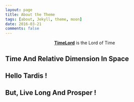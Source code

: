 ```yaml
---
layout: page
title: About the Theme
tags: [about, Jekyll, theme, moon]
date: 2016-03-21
comments: false
---
```

    
<center><a href="https://en.wikipedia.org/wiki/Time_Lord"><b>TimeLord</b></a> is the Lord of Time</center>

## Time And Relative Dimension In Space

## Hello Tardis ! 

## But, Live Long And Prosper !
